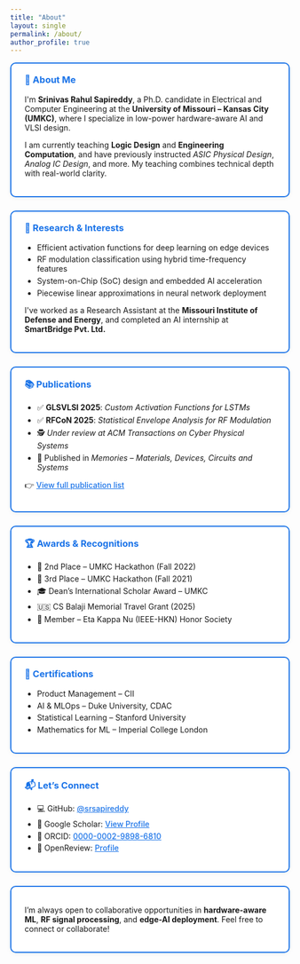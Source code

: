```yaml
---
title: "About"
layout: single
permalink: /about/
author_profile: true
---
```


<style>
:root {
  --blue: #1a73e8;
  --lightblue: #ffffff;
  --border-radius: 10px;
  --shadow: 0 2px 8px rgba(0, 0, 0, 0.05);
}

.about-section {
  border: 2px solid var(--blue);
  background: var(--lightblue);
  padding: 1.2rem 1.5rem;
  margin-bottom: 1.5rem;
  border-radius: var(--border-radius);
  box-shadow: var(--shadow);
}

.about-section h3 {
  margin-top: 0;
  color: var(--blue);
}

.about-section ul {
  padding-left: 1.4rem;
}

.about-section li {
  margin-bottom: 0.3rem;
}

a {
  color: var(--blue);
  font-weight: 500;
}

a:hover {
  text-decoration: underline;
}
</style>

<div class="about-section">
<h3>👋 About Me</h3>
<p>
I'm <strong>Srinivas Rahul Sapireddy</strong>, a Ph.D. candidate in Electrical and Computer Engineering at the <strong>University of Missouri – Kansas City (UMKC)</strong>, where I specialize in low-power hardware-aware AI and VLSI design.
</p>
<p>
I am currently teaching <strong>Logic Design</strong> and <strong>Engineering Computation</strong>, and have previously instructed <em>ASIC Physical Design</em>, <em>Analog IC Design</em>, and more. My teaching combines technical depth with real-world clarity.
</p>
</div>

<div class="about-section">
<h3>🧠 Research & Interests</h3>
<ul>
  <li>Efficient activation functions for deep learning on edge devices</li>
  <li>RF modulation classification using hybrid time-frequency features</li>
  <li>System-on-Chip (SoC) design and embedded AI acceleration</li>
  <li>Piecewise linear approximations in neural network deployment</li>
</ul>
<p>
I've worked as a Research Assistant at the <strong>Missouri Institute of Defense and Energy</strong>, and completed an AI internship at <strong>SmartBridge Pvt. Ltd.</strong>
</p>
</div>

<div class="about-section">
<h3>📚 Publications</h3>
<ul>
  <li>✅ <strong>GLSVLSI 2025</strong>: <em>Custom Activation Functions for LSTMs</em></li>
  <li>✅ <strong>RFCoN 2025</strong>: <em>Statistical Envelope Analysis for RF Modulation</em></li>
  <li>🕵️ <em>Under review at ACM Transactions on Cyber Physical Systems</em></li>
  <li>📖 Published in <em>Memories – Materials, Devices, Circuits and Systems</em></li>
</ul>
<p>👉 <a href="/publications/">View full publication list</a></p>
</div>

<div class="about-section">
<h3>🏆 Awards & Recognitions</h3>
<ul>
  <li>🥈 2nd Place – UMKC Hackathon (Fall 2022)</li>
  <li>🥉 3rd Place – UMKC Hackathon (Fall 2021)</li>
  <li>🎓 Dean’s International Scholar Award – UMKC</li>
  <li>🇺🇸 CS Balaji Memorial Travel Grant (2025)</li>
  <li>🏅 Member – Eta Kappa Nu (IEEE-HKN) Honor Society</li>
</ul>
</div>

<div class="about-section">
<h3>📜 Certifications</h3>
<ul>
  <li>Product Management – CII</li>
  <li>AI & MLOps – Duke University, CDAC</li>
  <li>Statistical Learning – Stanford University</li>
  <li>Mathematics for ML – Imperial College London</li>
</ul>
</div>

<div class="about-section">
<h3>📬 Let’s Connect</h3>
<ul>
  <li>💻 GitHub: <a href="https://github.com/srsapireddy" target="_blank">@srsapireddy</a></li>
  <li>📖 Google Scholar: <a href="https://scholar.google.com/citations?user=08fgpdIAAAAJ&hl=en" target="_blank">View Profile</a></li>
  <li>🧬 ORCID: <a href="https://orcid.org/0000-0002-9898-6810" target="_blank">0000-0002-9898-6810</a></li>
  <li>📝 OpenReview: <a href="https://openreview.net/profile?id=~Srinivas_Rahul_Sapireddy1" target="_blank">Profile</a></li>
</ul>
</div>

<div class="about-section">
<p>I’m always open to collaborative opportunities in <strong>hardware-aware ML</strong>, <strong>RF signal processing</strong>, and <strong>edge-AI deployment</strong>. Feel free to connect or collaborate!</p>
</div>
